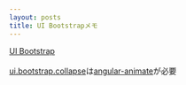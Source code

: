 ```yaml
---
layout: posts
title: UI Bootstrapメモ
---
```

[UI Bootstrap](https://angular-ui.github.io/bootstrap/)    
<br>
[ui.bootstrap.collapse](https://angular-ui.github.io/bootstrap/#/collapse)は[angular-animate](https://docs.angularjs.org/api/ngAnimate)が必要   
